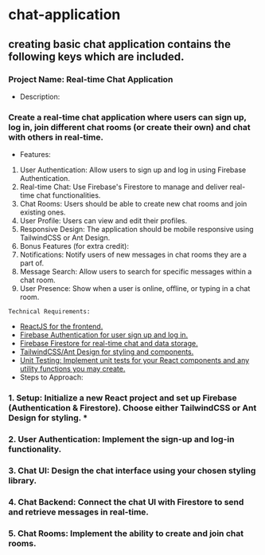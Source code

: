 # chat-application
## creating basic chat application contains the following keys which are included.
### Project Name: Real-time Chat Application
- Description:
### Create a real-time chat application where users can sign up, log in, join different chat rooms (or create their own) and chat with others in real-time.

- Features:
1. User Authentication: Allow users to sign up and log in using Firebase Authentication.
2. Real-time Chat: Use Firebase's Firestore to manage and deliver real-time chat functionalities.
3. Chat Rooms: Users should be able to create new chat rooms and join existing ones.
4. User Profile: Users can view and edit their profiles.
5. Responsive Design: The application should be mobile responsive using TailwindCSS or Ant Design.
6. Bonus Features (for extra credit):
7. Notifications: Notify users of new messages in chat rooms they are a part of.
8. Message Search: Allow users to search for specific messages within a chat room.
9. User Presence: Show when a user is online, offline, or typing in a chat room.

    
`Technical Requirements:`
- <ins>ReactJS for the frontend.</ins>
- <ins>Firebase Authentication for user sign up and log in. </ins>
- <ins>Firebase Firestore for real-time chat and data storage.  </ins>
 - <ins>TailwindCSS/Ant Design for styling and components.  </ins>
- <ins> Unit Testing: Implement unit tests for your React components and any utility functions you may create.  </ins>
 - Steps to Approach: 
### 1. Setup: Initialize a new React project and set up Firebase (Authentication & Firestore). Choose either TailwindCSS or Ant Design for styling. *
### 2. User Authentication: Implement the sign-up and log-in functionality.
### 3. Chat UI: Design the chat interface using your chosen styling library.
### 4. Chat Backend: Connect the chat UI with Firestore to send and retrieve messages in real-time.
### 5. Chat Rooms: Implement the ability to create and join chat rooms.
